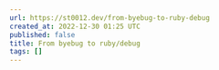 ```yaml
---
url: https://st0012.dev/from-byebug-to-ruby-debug
created_at: 2022-12-30 01:25 UTC
published: false
title: From byebug to ruby/debug
tags: []
---
```



